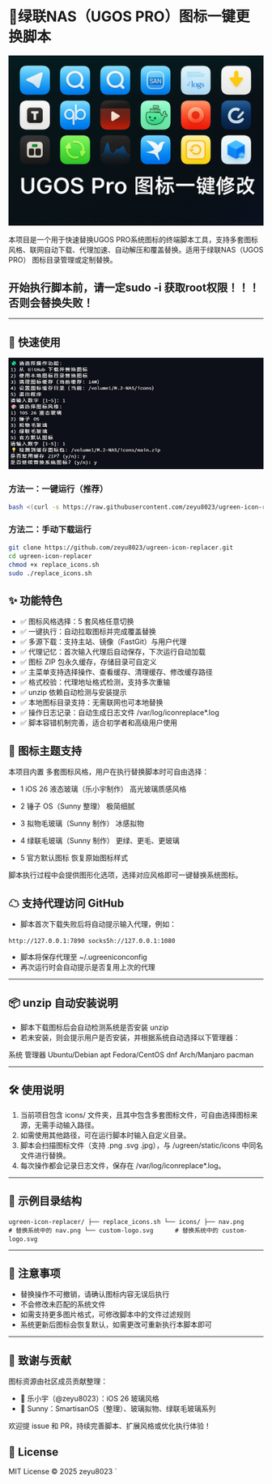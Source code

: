 # 🧊绿联NAS（UGOS PRO）图标一键更换脚本

![image](https://github.com/zeyu8023/ugreen-icon-replacer/blob/main/icons/bana.jpg)

本项目是一个用于快速替换UGOS PRO系统图标的终端脚本工具，支持多套图标风格、联网自动下载、代理加速、自动解压和覆盖替换。适用于绿联NAS（UGOS PRO） 图标目录管理或定制替换。

## 开始执行脚本前，请一定sudo -i 获取root权限！！！否则会替换失败！

---

## 🚀 快速使用
![image](https://github.com/zeyu8023/ugreen-icon-replacer/blob/main/icons/yanshi2.png)

### 方法一：一键运行（推荐）

```bash
bash <(curl -s https://raw.githubusercontent.com/zeyu8023/ugreen-icon-replacer/main/replace_icons.sh)

```

### 方法二：手动下载运行

```bash
git clone https://github.com/zeyu8023/ugreen-icon-replacer.git
cd ugreen-icon-replacer
chmod +x replace_icons.sh
sudo ./replace_icons.sh

```

## ✨ 功能特色

- ✅ 图标风格选择：5 套风格任意切换
- ✅ 一键执行：自动拉取图标并完成覆盖替换
- ✅ 多源下载：支持主站、镜像（FastGit）与用户代理
- ✅ 代理记忆：首次输入代理后自动保存，下次运行自动加载
- ✅ 图标 ZIP 包永久缓存，存储目录可自定义
- ✅ 主菜单支持选择操作、查看缓存、清理缓存、修改缓存路径
- ✅ 格式校验：代理地址格式检测，支持多次重输
- ✅ unzip 依赖自动检测与安装提示
- ✅ 本地图标目录支持：无需联网也可本地替换
- ✅ 操作日志记录：自动生成日志文件 /var/log/iconreplace*.log
- ✅ 脚本容错机制完善，适合初学者和高级用户使用

## 🎨 图标主题支持

本项目内置 多套图标风格，用户在执行替换脚本时可自由选择：

- 1  iOS 26 液态玻璃（乐小宇制作） 高光玻璃质感风格

- 2  锤子 OS（Sunny 整理）   极简细腻

- 3  拟物毛玻璃（Sunny 制作）  冰感拟物

- 4  绿联毛玻璃（Sunny 制作）   更绿、更毛、更玻璃

- 5  官方默认图标 恢复原始图标样式

脚本执行过程中会提供图形化选项，选择对应风格即可一键替换系统图标。


## ☁ 支持代理访问 GitHub

- 脚本首次下载失败后将自动提示输入代理，例如：

`http://127.0.0.1:7890
socks5h://127.0.0.1:1080
`

- 脚本将保存代理至 ~/.ugreeniconconfig
- 再次运行时会自动提示是否复用上次的代理

---

## 📦 unzip 自动安装说明

- 脚本下载图标后会自动检测系统是否安装 unzip
- 若未安装，则会提示用户是否安装，并根据系统自动选择以下管理器：

系统  管理器
Ubuntu/Debian  apt
Fedora/CentOS  dnf
Arch/Manjaro  pacman

---

## 🛠️ 使用说明

1. 当前项目包含 icons/ 文件夹，且其中包含多套图标文件，可自由选择图标来源，无需手动输入路径。
2. 如需使用其他路径，可在运行脚本时输入自定义目录。
3. 脚本会扫描图标文件（支持 .png .svg .jpg），与 /ugreen/static/icons 中同名文件进行替换。
4. 每次操作都会记录日志文件，保存在 /var/log/iconreplace*.log。

---

## 📁 示例目录结构

`
ugreen-icon-replacer/
├── replace_icons.sh
└── icons/
    ├── nav.png              # 替换系统中的 nav.png
    └── custom-logo.svg      # 替换系统中的 custom-logo.svg
`

---

## 🧩 注意事项

- 替换操作不可撤销，请确认图标内容无误后执行
- 不会修改未匹配的系统文件
- 如需支持更多图片格式，可修改脚本中的文件过滤规则
- 系统更新后图标会恢复默认，如需更改可重新执行本脚本即可

---

## 🙌 致谢与贡献

图标资源由社区成员贡献整理：

- 🎨 乐小宇（@zeyu8023）：iOS 26 玻璃风格
- 🧊 Sunny：SmartisanOS（整理）、玻璃拟物、绿联毛玻璃系列

欢迎提 issue 和 PR，持续完善脚本、扩展风格或优化执行体验！

## 📄 License

MIT License © 2025 zeyu8023
`
